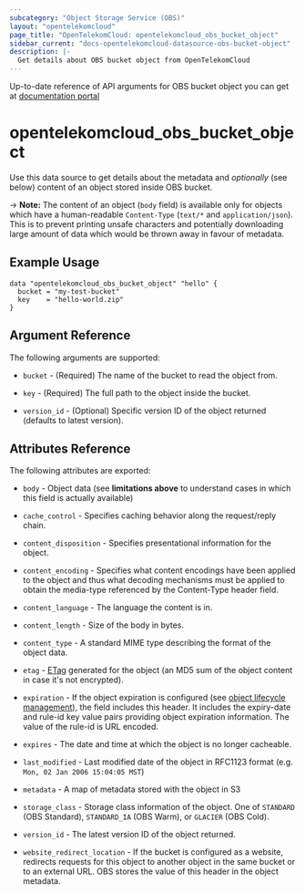 ```yaml
---
subcategory: "Object Storage Service (OBS)"
layout: "opentelekomcloud"
page_title: "OpenTelekomCloud: opentelekomcloud_obs_bucket_object"
sidebar_current: "docs-opentelekomcloud-datasource-obs-bucket-object"
description: |-
  Get details about OBS bucket object from OpenTelekomCloud
---
```


Up-to-date reference of API arguments for OBS bucket object you can get at
[documentation portal](https://docs.otc.t-systems.com/object-storage-service/api-ref/apis/operations_on_buckets/listing_objects_in_a_bucket.html)

# opentelekomcloud_obs_bucket_object

Use this data source to get details about the metadata and
_optionally_ (see below) content of an object stored inside OBS bucket.

-> **Note:** The content of an object (`body` field) is available only for objects which have a human-readable `Content-Type` (`text/*` and `application/json`).
  This is to prevent printing unsafe characters and potentially downloading large amount of data which would be thrown away in favour of metadata.

## Example Usage

```hcl
data "opentelekomcloud_obs_bucket_object" "hello" {
  bucket = "my-test-bucket"
  key    = "hello-world.zip"
}
```

## Argument Reference

The following arguments are supported:

* `bucket` - (Required) The name of the bucket to read the object from.

* `key` - (Required) The full path to the object inside the bucket.

* `version_id` - (Optional) Specific version ID of the object returned (defaults to latest version).

## Attributes Reference

The following attributes are exported:

* `body` - Object data (see **limitations above** to understand cases in which this field is actually available)

* `cache_control` - Specifies caching behavior along the request/reply chain.

* `content_disposition` - Specifies presentational information for the object.

* `content_encoding` - Specifies what content encodings have been applied to the
  object and thus what decoding mechanisms must be applied to obtain the media-type referenced by the Content-Type header field.

* `content_language` - The language the content is in.

* `content_length` - Size of the body in bytes.

* `content_type` - A standard MIME type describing the format of the object data.

* `etag` - [ETag](https://en.wikipedia.org/wiki/HTTP_ETag) generated for the object (an MD5 sum of the object content in case it's not encrypted).

* `expiration` - If the object expiration is configured
  (see [object lifecycle management](http://docs.opentelekomcloud.amazon.com/AmazonS3/latest/dev/object-lifecycle-mgmt.html)), the field includes this header. It includes the expiry-date and rule-id key value pairs providing object expiration information. The value of the rule-id is URL encoded.

* `expires` - The date and time at which the object is no longer cacheable.

* `last_modified` - Last modified date of the object in RFC1123 format
  (e.g. `Mon, 02 Jan 2006 15:04:05 MST`)

* `metadata` - A map of metadata stored with the object in S3

* `storage_class` - Storage class information of the object. One of `STANDARD` (OBS Standard), `STANDARD_IA` (OBS Warm), or `GLACIER` (OBS Cold).

* `version_id` - The latest version ID of the object returned.

* `website_redirect_location` - If the bucket is configured as a website,
  redirects requests for this object to another object in the same bucket or to an external URL. OBS stores the value of this header in the object metadata.
